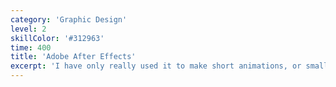 ```yaml
---
category: 'Graphic Design'
level: 2
skillColor: '#312963'
time: 400
title: 'Adobe After Effects'
excerpt: 'I have only really used it to make short animations, or small compilations of videos for courses. Highly enjoy working with it, for sure.'
---
```

